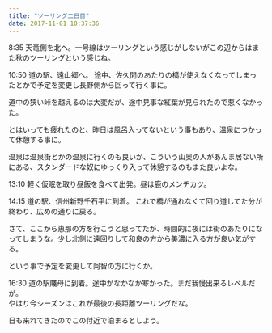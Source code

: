 ```yaml
---
title: "ツーリング二日目"
date: 2017-11-01 10:37:36
---
```


8:35 天竜側を北へ。一号線はツーリングという感じがしないがこの辺からはまた秋のツーリングという感じね。

10:50 道の駅、遠山郷へ。
途中、佐久間のあたりの橋が使えなくなってしまったとかで予定を変更し長野側から回って行く事に。

道中の狭い峠を越えるのは大変だが、途中見事な紅葉が見られたので悪くなかった。

とはいっても疲れたのと、昨日は風呂入ってないという事もあり、温泉につかって休憩する事に。

温泉は温泉街とかの温泉に行くのも良いが、こういう山奥の人があんま居ない所にある、スタンダードな奴にゆっくり入って休憩するのもまた良いよな。

13:10 軽く仮眠を取り昼飯を食べて出発。昼は鹿のメンチカツ。

14:15 道の駅、信州新野千石平に到着。
これで橋が通れなくて回り道してた分が終わり、広めの通りに戻る。

さて、ここから恵那の方を行こうと思ってたが、時間的に夜には街のあたりになってしまうな。少し北側に遠回りして和良の方から美濃に入る方が良い気がする。  

という事で予定を変更して阿智の方に行くか。

16:30 道の駅賤母に到着。途中がなかなか寒かった。まだ我慢出来るレベルだが。  
やはり今シーズンはこれが最後の長距離ツーリングだな。

日も来れてきたのでこの付近で泊まるとしよう。
